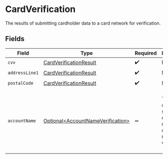 # CardVerification

The results of submitting cardholder data to a card network for verification.


## Fields

| Field                                                                                     | Type                                                                                      | Required                                                                                  | Description                                                                               | Example                                                                                   |
| ----------------------------------------------------------------------------------------- | ----------------------------------------------------------------------------------------- | ----------------------------------------------------------------------------------------- | ----------------------------------------------------------------------------------------- | ----------------------------------------------------------------------------------------- |
| `cvv`                                                                                     | [CardVerificationResult](../../models/components/CardVerificationResult.md)               | :heavy_check_mark:                                                                        | N/A                                                                                       | match                                                                                     |
| `addressLine1`                                                                            | [CardVerificationResult](../../models/components/CardVerificationResult.md)               | :heavy_check_mark:                                                                        | N/A                                                                                       | match                                                                                     |
| `postalCode`                                                                              | [CardVerificationResult](../../models/components/CardVerificationResult.md)               | :heavy_check_mark:                                                                        | N/A                                                                                       | match                                                                                     |
| `accountName`                                                                             | [Optional\<AccountNameVerification>](../../models/components/AccountNameVerification.md)  | :heavy_minus_sign:                                                                        | The results of submitting cardholder name to a card network for verification.             | {<br/>"firstName": "match",<br/>"lastName": "match",<br/>"middleName": "match",<br/>"fullName": "match"<br/>} |